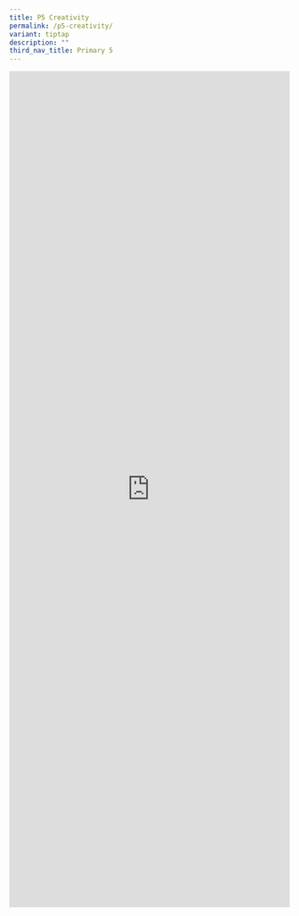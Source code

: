 ```yaml
---
title: P5 Creativity
permalink: /p5-creativity/
variant: tiptap
description: ""
third_nav_title: Primary 5
---
```

<div class="iframe-wrapper">
<iframe height="1500" width="100%" allowfullscreen="true" frameborder="0" src="https://docs.google.com/document/d/e/2PACX-1vSYKAajYtaselG0HPGe7l5SXC3XAJaMJOYx1VbGaOVH7oF2KoXjtxSN_XcWpfeu9A/pub?embedded=true"></iframe>
</div>
<p></p>